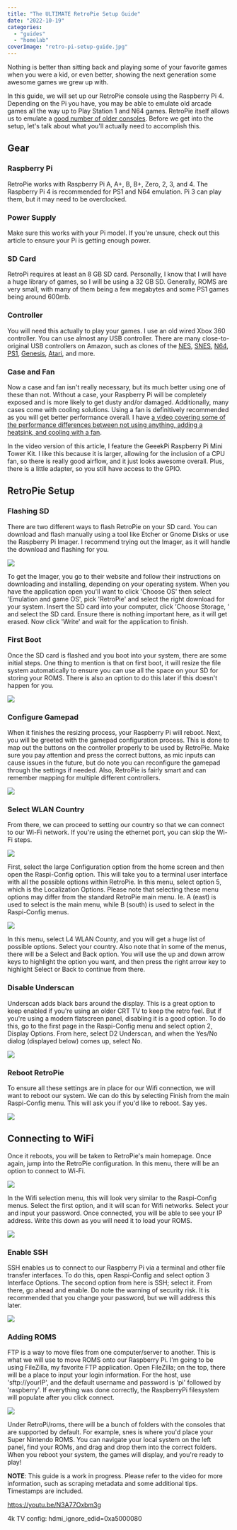 ```yaml
---
title: "The ULTIMATE RetroPie Setup Guide"
date: "2022-10-19"
categories: 
  - "guides"
  - "homelab"
coverImage: "retro-pi-setup-guide.jpg"
---
```


Nothing is better than sitting back and playing some of your favorite games when you were a kid, or even better, showing the next generation some awesome games we grew up with.

In this guide, we will set up our RetroPie console using the Raspberry Pi 4. Depending on the Pi you have, you may be able to emulate old arcade games all the way up to Play Station 1 and N64 games. RetroPie itself allows us to emulate a [good number of older consoles](https://retropie.org.uk/about/systems/?ref=techhut.tv). Before we get into the setup, let's talk about what you'll actually need to accomplish this.

## Gear

### Raspberry Pi

RetroPie works with Raspberry Pi A, A+, B, B+, Zero, 2, 3, and 4. The Raspberry Pi 4 is recommended for PS1 and N64 emulation. Pi 3 can play them, but it may need to be overclocked.

### Power Supply

Make sure this works with your Pi model. If you're unsure, check out this article to ensure your Pi is getting enough power.

### SD Card

RetroPi requires at least an 8 GB SD card. Personally, I know that I will have a huge library of games, so I will be using a 32 GB SD. Generally, ROMS are very small, with many of them being a few megabytes and some PS1 games being around 600mb.

### Controller

You will need this actually to play your games. I use an old wired Xbox 360 controller. You can use almost any USB controller. There are many close-to-original USB controllers on Amazon, such as clones of the [NES](https://amzn.to/3CDAA4L?ref=techhut.tv), [SNES](https://amzn.to/3fPLX0I?ref=techhut.tv), [N64](https://amzn.to/3VjsLJ0?ref=techhut.tv), [PS1](https://amzn.to/3RI0o3S?ref=techhut.tv), [Genesis](https://amzn.to/3EskoVz?ref=techhut.tv), [Atari](https://amzn.to/3CCBLBp?ref=techhut.tv), and more.

### Case and Fan

Now a case and fan isn't really necessary, but its much better using one of these than not. Without a case, your Raspberry Pi will be completely exposed and is more likely to get dusty and/or damaged. Additionally, many cases come with cooling solutions. Using a fan is definitively recommended as you will get better performance overall. I have [a video covering some of the performance differences between not using anything, adding a heatsink, and cooling with a fan](https://www.youtube.com/watch?v=dB9BDq8C3qY&t=225s&ref=techhut.tv).

In the video version of this article, I feature the GeeekPi Raspberry Pi Mini Tower Kit. I like this because it is larger, allowing for the inclusion of a CPU fan, so there is really good airflow, and it just looks awesome overall. Plus, there is a little adapter, so you still have access to the GPIO.

## RetroPie Setup

### Flashing SD

There are two different ways to flash RetroPie on your SD card. You can download and flash manually using a tool like Etcher or Gnome Disks or use the Raspberry Pi Imager. I recommend trying out the Imager, as it will handle the download and flashing for you.

![](images/retropi-imager.jpg)

To get the Imager, you go to their website and follow their instructions on downloading and installing, depending on your operating system. When you have the application open you'll want to click 'Choose OS' then select 'Emulation and game OS', pick 'RetroPie' and select the right download for your system. Insert the SD card into your computer, click 'Choose Storage, ' and select the SD card. Ensure there is nothing important here, as it will get erased. Now click 'Write' and wait for the application to finish.

### First Boot

Once the SD card is flashed and you boot into your system, there are some initial steps. One thing to mention is that on first boot, it will resize the file system automatically to ensure you can use all the space on your SD for storing your ROMS. There is also an option to do this later if this doesn't happen for you.

![](images/Resizing_RetroPie_1.3.2.jpg)

### Configure Gamepad

When it finishes the resizing process, your Raspberry Pi will reboot. Next, you will be greeted with the gamepad configuration process. This is done to map out the buttons on the controller properly to be used by RetroPie. Make sure you pay attention and press the correct buttons, as mic inputs can cause issues in the future, but do note you can reconfigure the gamepad through the settings if needed. Also, RetroPie is fairly smart and can remember mapping for multiple different controllers.

![](images/Gamepad_Config.png)

### Select WLAN Country

From there, we can proceed to setting our country so that we can connect to our Wi-Fi network. If you're using the ethernet port, you can skip the Wi-Fi steps.

![](images/raspi-config_1.3.4.jpg)

First, select the large Configuration option from the home screen and then open the Raspi-Config option. This will take you to a terminal user interface with all the possible options within RetroPie. In this menu, select option 5, which is the Localization Options. Please note that selecting these menu options may differ from the standard RetroPie main menu. Ie. A (east) is used to select is the main menu, while B (south) is used to select in the Raspi-Config menus.

![](images/WLAN_Country_1.3.5.jpg)

In this menu, select L4 WLAN County, and you will get a huge list of possible options. Select your country. Also note that in some of the menus, there will be a Select and Back option. You will use the up and down arrow keys to highlight the option you want, and then press the right arrow key to highlight Select or Back to continue from there.

### Disable Underscan

Underscan adds black bars around the display. This is a great option to keep enabled if you're using an older CRT TV to keep the retro feel. But if you're using a modern flatscreen panel, disabling it is a good option. To do this, go to the first page in the Raspi-Config menu and select option 2, Display Options. From here, select D2 Underscan, and when the Yes/No dialog (displayed below) comes up, select No.

![](images/overscan_1.3.6.jpg)

### Reboot RetroPie

To ensure all these settings are in place for our Wifi connection, we will want to reboot our system. We can do this by selecting Finish from the main Raspi-Config menu. This will ask you if you'd like to reboot. Say yes.

![](images/Reboot_1.3.7.jpg)

## Connecting to WiFi

Once it reboots, you will be taken to RetroPie's main homepage. Once again, jump into the RetroPie configuration. In this menu, there will be an option to connect to Wi-Fi.

![](images/Screen-Shot-2022-10-19-at-9.35.37-AM.png)

In the Wifi selection menu, this will look very similar to the Raspi-Config menus. Select the first option, and it will scan for Wifi networks. Select your and input your password. Once connected, you will be able to see your IP address. Write this down as you will need it to load your ROMS.

![](images/Wifi_Connected_1.3.9.jpg)

### Enable SSH

SSH enables us to connect to our Raspberry Pi via a terminal and other file transfer interfaces. To do this, open Raspi-Config and select option 3 Interface Options. The second option from here is SSH; select it. From there, go ahead and enable. Do note the warning of security risk. It is recommended that you change your password, but we will address this later.

![](images/SSH_enable_1.3.10.jpg)

### Adding ROMS

FTP is a way to move files from one computer/server to another. This is what we will use to move ROMS onto our Raspberry Pi. I'm going to be using FileZilla, my favorite FTP application. Open FileZilla; on the top, there will be a place to input your login information. For the host, use 'sftp://yourIP', and the default username and password is 'pi' followed by 'raspberry'. If everything was done correctly, the RaspberryPi filesystem will populate after you click connect.

![](images/FTP_connect_1.3.11.jpg)

Under RetroPi/roms, there will be a bunch of folders with the consoles that are supported by default. For example, snes is where you'd place your Super Nintendo ROMS. You can navigate your local system on the left panel, find your ROMs, and drag and drop them into the correct folders. When you reboot your system, the games will display, and you're ready to play!

**NOTE**: This guide is a work in progress. Please refer to the video for more information, such as scraping metadata and some additional tips. Timestamps are included.

https://youtu.be/N3A77Oxbm3g

4k TV config: hdmi\_ignore\_edid=0xa5000080
